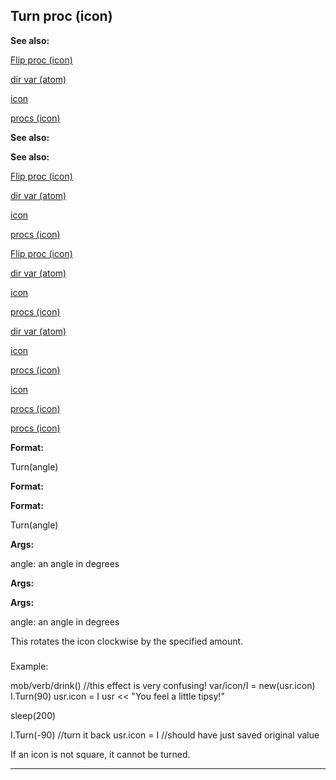 

 Turn proc (icon)
------------------




**See also:** 


[Flip proc (icon)](#/icon/proc/Flip) 

[dir var (atom)](#/atom/var/dir) 

[icon](#/icon) 

[procs (icon)](#/icon/proc) 






**See also:** 

**See also:**

[Flip proc (icon)](#/icon/proc/Flip) 

[dir var (atom)](#/atom/var/dir) 

[icon](#/icon) 

[procs (icon)](#/icon/proc) 




[Flip proc (icon)](#/icon/proc/Flip)

[dir var (atom)](#/atom/var/dir) 

[icon](#/icon) 

[procs (icon)](#/icon/proc) 



[dir var (atom)](#/atom/var/dir)

[icon](#/icon) 

[procs (icon)](#/icon/proc) 


[icon](#/icon)

[procs (icon)](#/icon/proc) 

[procs (icon)](#/icon/proc)


**Format:** 


 Turn(angle)
 


**Format:** 

**Format:**

 Turn(angle)



**Args:** 


 angle: an angle in degrees
 


**Args:** 

**Args:**

 angle: an angle in degrees


 This rotates the icon clockwise by the specified amount.



### 
 Example:



 mob/verb/drink()
 //this effect is very confusing!
 var/icon/I = new(usr.icon)
 I.Turn(90)
 usr.icon = I
 usr << "You feel a little tipsy!"

 sleep(200)

 I.Turn(-90) //turn it back
 usr.icon = I //should have just saved original value


 If an icon is not square, it cannot be turned.





---


